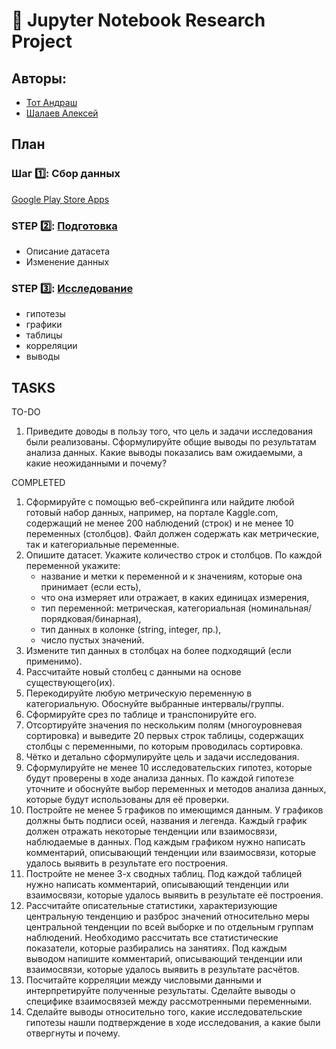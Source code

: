 # :notebook_with_decorative_cover: Jupyter Notebook Research Project
## Авторы:
* [Тот Андраш](https://github.com/tothandras-hse)
* [Шалаев Алексей](https://github.com/AlexeyShalaev)


## План

### Шаг :one:: Сбор данных
[Google Play Store Apps](https://www.kaggle.com/datasets/lava18/google-play-store-apps)

### STEP :two:: [Подготовка](https://github.com/AlexeyShalaev/GooglePlayDataset/blob/main/data_exploration.ipynb)
* Описание датасета
* Изменение данных

### STEP :three:: [Исследование](https://github.com/AlexeyShalaev/GooglePlayDataset/blob/main/data_research.ipynb)
* гипотезы
* графики
* таблицы
* корреляции
* выводы

## TASKS
TO-DO
1. Приведите доводы в пользу того, что цель и задачи исследования были реализованы. Сформулируйте общие выводы по результатам анализа данных. Какие выводы показались вам ожидаемыми, а какие неожиданными и почему?


COMPLETED
1. Сформируйте с помощью веб-скрейпинга или найдите любой готовый набор данных, например, на портале Kaggle.com, содержащий не менее 200 наблюдений (строк) и не менее 10 переменных (столбцов). Файл должен содержать как метрические, так и категориальные переменные. 
2. Опишите датасет. Укажите количество строк и столбцов. По каждой переменной укажите: 
   - название и метки к переменной и к значениям, которые она принимает (если есть),
   - что она измеряет или отражает, в каких единицах измерения,
   - тип переменной: метрическая, категориальная (номинальная/порядковая/бинарная),
   - тип данных в колонке (string, integer, пр.),
   - число пустых значений.
3. Измените тип данных в столбцах на более подходящий (если применимо).
4. Рассчитайте новый столбец с данными на основе существующего(их).
5. Перекодируйте любую метрическую переменную в категориальную. Обоснуйте выбранные интервалы/группы. 
6. Сформируйте срез по таблице и транспонируйте его.
7. Отсортируйте значения по нескольким полям (многоуровневая сортировка) и выведите 20 первых строк таблицы, содержащих столбцы с переменными, по которым проводилась сортировка. 
8. Чётко и детально сформулируйте цель и задачи исследования.
9. Сформулируйте не менее 10 исследовательских гипотез, которые будут проверены в ходе анализа данных. По каждой гипотезе уточните и обоснуйте выбор переменных и методов анализа данных, которые будут использованы для её проверки.
10. Постройте не менее 5 графиков по имеющимся данным. У графиков должны быть подписи осей, названия и легенда. Каждый график должен отражать некоторые тенденции или взаимосвязи, наблюдаемые в данных. Под каждым графиком нужно написать комментарий, описывающий тенденции или взаимосвязи, которые удалось выявить в результате его построения. 
11. Постройте не менее 3-х сводных таблиц. Под каждой таблицей нужно написать комментарий, описывающий тенденции или взаимосвязи, которые удалось выявить в результате её построения.
12. Рассчитайте описательные статистики, характеризующие центральную тенденцию и разброс значений относительно меры центральной тенденции по всей выборке и по отдельным группам наблюдений. Необходимо рассчитать все статистические показатели, которые разбирались на занятиях. Под каждым выводом напишите комментарий, описывающий тенденции или взаимосвязи, которые удалось выявить в результате расчётов.
13. Посчитайте корреляции между числовыми данными и интерпретируйте полученные результаты. Сделайте выводы о специфике взаимосвязей между рассмотренными переменными.
14. Сделайте выводы относительно того, какие исследовательские гипотезы нашли подтверждение в ходе исследования, а какие были отвергнуты и почему.
